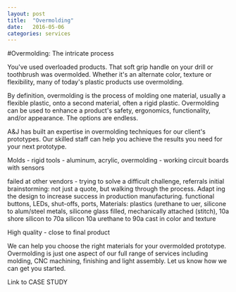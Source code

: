 ```yaml
---
layout: post
title:  "Overmolding"
date:   2016-05-06
categories: services
---
```

#Overmolding: The intricate process


You've used overloaded products. That soft grip handle on your drill or toothbrush was overmolded. Whether it's an alternate color, texture or flexibility, many of today's plastic products use overmolding.

By definition, overmolding is the process of molding one material, usually a flexible plastic, onto a second material, often a rigid plastic. Overmolding can be used to enhance a product's safety, ergonomics, functionality, and/or appearance. The options are endless.


A&J has built an expertise in overmolding techniques for our client's prototypes. Our skilled staff can help you achieve the results you need for your next prototype. 

Molds - rigid tools - aluminum, acrylic, 
overmolding - working circuit boards with sensors

failed at other vendors - trying to solve a difficult challenge, referrals
initial brainstorming: not just a quote, but walking through the process. Adapt ing the design to increase success in production manufacturing.
functional buttons, LEDs, shut-offs, ports,
Materials: plastics (urethane to uer, silicone to alum/steel metals, silicone glass filled, mechanically attached (stitch),
10a shore silicon to 70a silicon
10a urethane to 90a
cast in color and texture

High quality - close to final product

We can help you choose the right materials for your overmolded prototype.
Overmolding is just one aspect of our full range of services including molding, CNC machining, finishing and light assembly. Let us know how we can get you started. 

Link to CASE STUDY
